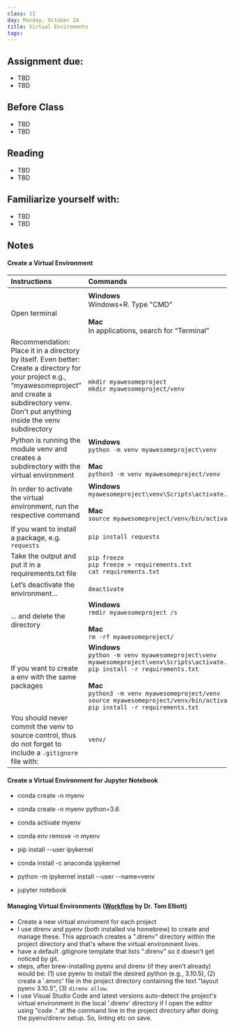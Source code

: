 ```yaml
---
class: 11
day: Monday, October 24
title: Virtual Enviroments
tags: 
---
```


## Assignment due: 
- TBD 
- TBD 

## Before Class 
- TBD 
- TBD 

## Reading 
- TBD 
- TBD 

## Familiarize yourself with: 
- TBD 
- TBD 

## Notes 

#### Create a Virtual Environment

| Instructions | Commands |
|:-|:-|
|<img width=250/>|<img width=400/>|
|Open terminal|__Windows__ <br /> Windows+R. Type "CMD" <br /><br /> __Mac__ <br /> In applications, search for “Terminal” |
|Recommendation: Place it in a directory by itself. Even better: Create a directory for your project e.g., “myawesomeproject” and create a subdirectory venv. Don't put anything inside the venv subdirectory| `mkdir myawesomeproject` <br /> `mkdir myawesomeproject/venv`|
|Python is running the module venv and creates a subdirectory with the virtual environment|__Windows__ <br /> `python -m venv myawesomeproject\venv` <br /><br /> __Mac__ <br /> `python3 -m venv myawesomeproject/venv` |
|In order to activate the virtual environment, run the respective command|__Windows__ <br /> `myawesomeproject\venv\Scripts\activate.bat` <br /><br /> __Mac__ <br /> `source myawesomeproject/venv/bin/activate`|
|If you want to install a package, e.g. `requests`|`pip install requests`|
|Take the output and put it in a requirements.txt file|`pip freeze` <br /> `pip freeze > requirements.txt` <br /> `cat requirements.txt`|
|Let’s deactivate the environment...|`deactivate`|
|  ... and delete the directory |__Windows__ <br /> `rmdir myawesomeproject /s` <br /><br /> __Mac__ <br /> `rm -rf myawesomeproject/`|
|If you want to create a env with the same packages|__Windows__ <br /> `python -m venv myawesomeproject\venv` <br /> `myawesomeproject\venv\Scripts\activate.bat` <br /> `pip install -r requirements.txt` <br /><br /> __Mac__ <br /> `python3 -m venv myawesomeproject/venv` <br /> `source myawesomeproject/venv/bin/activate` <br /> `pip install -r requirements.txt`|
|You should never commit the venv to source control, thus do not forget to include a `.gitignore` file with: | `venv/` |

#### Create a Virtual Environment for Jupyter Notebook
- conda create -n myenv
- conda create -n myenv python=3.6
- conda activate myenv
- conda env remove -n myenv

- pip install --user ipykernel
- conda install -c anaconda ipykernel
- python -m ipykernel install --user --name=venv
- jupyter notebook

#### Managing Virtual Environments ([Workflow](https://twitter.com/paregorios/status/1578455947621515264) by Dr. Tom Elliott)
- Create a new virtual enviroment for each project
- I use direnv and pyenv (both installed via homebrew) to create and manage these.  This approach creates a ".direnv" directory within the project directory and that's where the virtual environment lives.
-  have a default .gitignore template that lists ".direnv" so it doesn't get noticed by git.
-  steps, after brew-installing pyenv and direnv (if they aren't already) would be: (1) use pyenv to install the desired python (e.g., 3.10.5), (2) create a '.envrc' file in the project directory containing the text "layout pyenv 3.10.5", (3) `direnv allow`.
- I  use Visual Studio Code and latest versions auto-detect the project's virtual environment in the local '.direnv' directory if I open the editor using "code ." at the command line in the project directory after doing the pyenv/direnv setup. So, linting etc on save.
